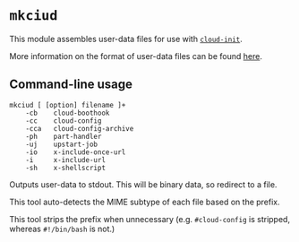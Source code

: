 # `mkciud`

This module assembles user-data files for use with [`cloud-init`](https://cloud-init.io/).

More information on the format of user-data files can be found [here](https://cloudinit.readthedocs.io/en/latest/topics/format.html).


## Command-line usage

```text
mkciud [ [option] filename ]+
    -cb    cloud-boothook
    -cc    cloud-config
    -cca   cloud-config-archive
    -ph    part-handler
    -uj    upstart-job
    -io    x-include-once-url
    -i     x-include-url
    -sh    x-shellscript
```

Outputs user-data to stdout. This will be binary data, so redirect to a file.

This tool auto-detects the MIME subtype of each file based on the prefix.

This tool strips the prefix when unnecessary (e.g. `#cloud-config` is stripped, whereas `#!/bin/bash` is not.)
